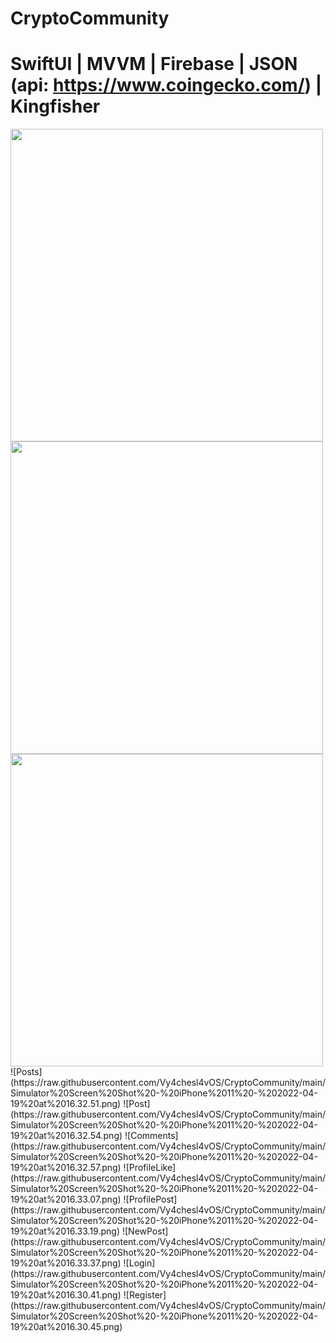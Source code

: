 # CryptoCommunity
# SwiftUI | MVVM | Firebase | JSON (api: https://www.coingecko.com/) | Kingfisher

<img src="https://raw.githubusercontent.com/Vy4chesl4vOS/CryptoCommunity/main/Simulator%20Screen%20Shot%20-%20iPhone%2011%20-%202022-04-19%20at%2016.31.14.png" width="500">
<img src="https://raw.githubusercontent.com/Vy4chesl4vOS/CryptoCommunity/main/Simulator%20Screen%20Shot%20-%20iPhone%2011%20-%202022-04-19%20at%2016.31.14.png" width="500">
<img src="https://raw.githubusercontent.com/Vy4chesl4vOS/CryptoCommunity/main/Simulator%20Screen%20Shot%20-%20iPhone%2011%20-%202022-04-19%20at%2016.32.40.png" width="500">
![Posts](https://raw.githubusercontent.com/Vy4chesl4vOS/CryptoCommunity/main/Simulator%20Screen%20Shot%20-%20iPhone%2011%20-%202022-04-19%20at%2016.32.51.png)
![Post](https://raw.githubusercontent.com/Vy4chesl4vOS/CryptoCommunity/main/Simulator%20Screen%20Shot%20-%20iPhone%2011%20-%202022-04-19%20at%2016.32.54.png)
![Comments](https://raw.githubusercontent.com/Vy4chesl4vOS/CryptoCommunity/main/Simulator%20Screen%20Shot%20-%20iPhone%2011%20-%202022-04-19%20at%2016.32.57.png)
![ProfileLike](https://raw.githubusercontent.com/Vy4chesl4vOS/CryptoCommunity/main/Simulator%20Screen%20Shot%20-%20iPhone%2011%20-%202022-04-19%20at%2016.33.07.png)
![ProfilePost](https://raw.githubusercontent.com/Vy4chesl4vOS/CryptoCommunity/main/Simulator%20Screen%20Shot%20-%20iPhone%2011%20-%202022-04-19%20at%2016.33.19.png)
![NewPost](https://raw.githubusercontent.com/Vy4chesl4vOS/CryptoCommunity/main/Simulator%20Screen%20Shot%20-%20iPhone%2011%20-%202022-04-19%20at%2016.33.37.png)
![Login](https://raw.githubusercontent.com/Vy4chesl4vOS/CryptoCommunity/main/Simulator%20Screen%20Shot%20-%20iPhone%2011%20-%202022-04-19%20at%2016.30.41.png)
![Register](https://raw.githubusercontent.com/Vy4chesl4vOS/CryptoCommunity/main/Simulator%20Screen%20Shot%20-%20iPhone%2011%20-%202022-04-19%20at%2016.30.45.png)
